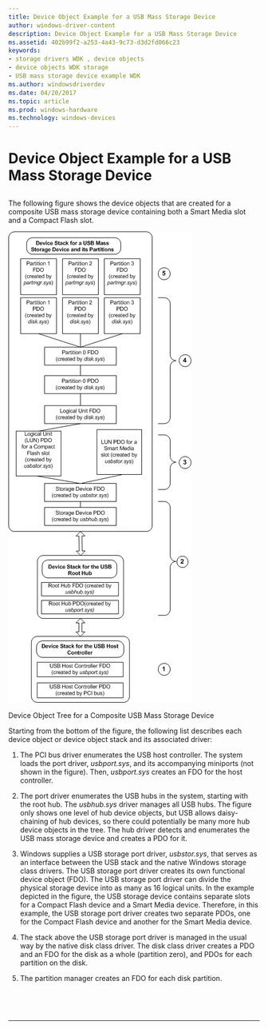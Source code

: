 ```yaml
---
title: Device Object Example for a USB Mass Storage Device
author: windows-driver-content
description: Device Object Example for a USB Mass Storage Device
ms.assetid: 402b99f2-a253-4a43-9c73-d3d2fd066c23
keywords:
- storage drivers WDK , device objects
- device objects WDK storage
- USB mass storage device example WDK
ms.author: windowsdriverdev
ms.date: 04/20/2017
ms.topic: article
ms.prod: windows-hardware
ms.technology: windows-devices
---
```


# Device Object Example for a USB Mass Storage Device


## <span id="ddk_device_object_example_for_a_usb_mass_storage_device_kg"></span><span id="DDK_DEVICE_OBJECT_EXAMPLE_FOR_A_USB_MASS_STORAGE_DEVICE_KG"></span>


The following figure shows the device objects that are created for a composite USB mass storage device containing both a Smart Media slot and a Compact Flash slot.

![device objects that are created for a composite USB mass storage device containing both a Smart Media slot and a Compact Flash slot](images/usbstor.png)

Device Object Tree for a Composite USB Mass Storage Device

Starting from the bottom of the figure, the following list describes each device object or device object stack and its associated driver:

1.  The PCI bus driver enumerates the USB host controller. The system loads the port driver, *usbport.sys*, and its accompanying miniports (not shown in the figure). Then, *usbport.sys* creates an FDO for the host controller.

2.  The port driver enumerates the USB hubs in the system, starting with the root hub. The *usbhub.sys* driver manages all USB hubs. The figure only shows one level of hub device objects, but USB allows daisy-chaining of hub devices, so there could potentially be many more hub device objects in the tree. The hub driver detects and enumerates the USB mass storage device and creates a PDO for it.

3.  Windows supplies a USB storage port driver, *usbstor.sys*, that serves as an interface between the USB stack and the native Windows storage class drivers. The USB storage port driver creates its own functional device object (FDO). The USB storage port driver can divide the physical storage device into as many as 16 logical units. In the example depicted in the figure, the USB storage device contains separate slots for a Compact Flash device and a Smart Media device. Therefore, in this example, the USB storage port driver creates two separate PDOs, one for the Compact Flash device and another for the Smart Media device.

4.  The stack above the USB storage port driver is managed in the usual way by the native disk class driver. The disk class driver creates a PDO and an FDO for the disk as a whole (partition zero), and PDOs for each partition on the disk.

5.  The partition manager creates an FDO for each disk partition.

 

 


--------------------


